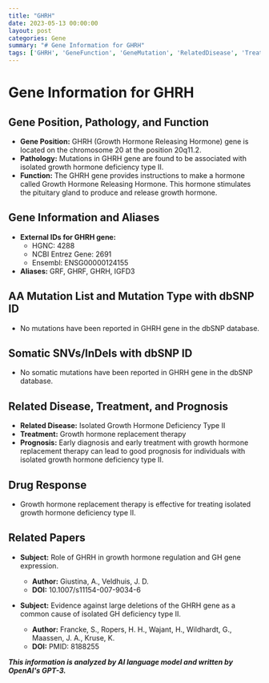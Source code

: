 ```yaml
---
title: "GHRH"
date: 2023-05-13 00:00:00
layout: post
categories: Gene
summary: "# Gene Information for GHRH"
tags: ['GHRH', 'GeneFunction', 'GeneMutation', 'RelatedDisease', 'Treatment', 'Prognosis', 'DrugResponse', 'RelatedPapers']
---
```


# Gene Information for GHRH

## Gene Position, Pathology, and Function
- **Gene Position:** GHRH (Growth Hormone Releasing Hormone) gene is located on the chromosome 20 at the position 20q11.2.
- **Pathology:** Mutations in GHRH gene are found to be associated with isolated growth hormone deficiency type II.
- **Function:** The GHRH gene provides instructions to make a hormone called Growth Hormone Releasing Hormone. This hormone stimulates the pituitary gland to produce and release growth hormone.

## Gene Information and Aliases
- **External IDs for GHRH gene:** 
    - HGNC: 4288
    - NCBI Entrez Gene: 2691
    - Ensembl: ENSG00000124155
- **Aliases:** GRF, GHRF, GHRH, IGFD3

## AA Mutation List and Mutation Type with dbSNP ID
- No mutations have been reported in GHRH gene in the dbSNP database.

## Somatic SNVs/InDels with dbSNP ID
- No somatic mutations have been reported in GHRH gene in the dbSNP database.

## Related Disease, Treatment, and Prognosis
- **Related Disease:** Isolated Growth Hormone Deficiency Type II
- **Treatment:** Growth hormone replacement therapy
- **Prognosis:** Early diagnosis and early treatment with growth hormone replacement therapy can lead to good prognosis for individuals with isolated growth hormone deficiency type II.

## Drug Response
- Growth hormone replacement therapy is effective for treating isolated growth hormone deficiency type II.

## Related Papers
- **Subject:** Role of GHRH in growth hormone regulation and GH gene expression.
    - **Author:** Giustina, A., Veldhuis, J. D.
    - **DOI:** 10.1007/s11154-007-9034-6

- **Subject:** Evidence against large deletions of the GHRH gene as a common cause of isolated GH deficiency type II.
    - **Author:** Francke, S., Ropers, H. H., Wajant, H., Wildhardt, G., Maassen, J. A., Kruse, K.
    - **DOI:** PMID: 8188255

**_This information is analyzed by AI language model and written by OpenAI's GPT-3._**